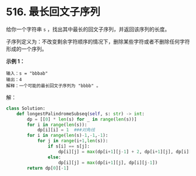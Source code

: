 # 516. 最长回文子序列

给你一个字符串 `s` ，找出其中最长的回文子序列，并返回该序列的长度。

子序列定义为：不改变剩余字符顺序的情况下，删除某些字符或者不删除任何字符形成的一个序列。

 

**示例 1：**

```
输入：s = "bbbab"
输出：4
解释：一个可能的最长回文子序列为 "bbbb" 。
```

解：

```python
class Solution:
    def longestPalindromeSubseq(self, s: str) -> int:
        dp = [[0] * len(s) for _ in range(len(s))]
        for i in range(len(s)):
            dp[i][i] = 1  ###对角线
        for i in range(len(s)-1,-1,-1):
            for j in range(i+1,len(s)):
                if s[i] == s[j]:
                    dp[i][j] = max(dp[i+1][j-1] + 2, dp[i+1][j], dp[i][j-1])
                else:
                    dp[i][j] = max(dp[i+1][j], dp[i][j-1])
        return dp[0][-1]
```

